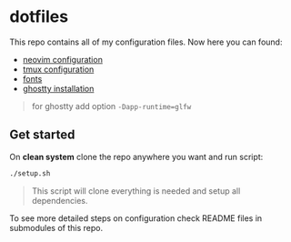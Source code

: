 # dotfiles

This repo contains all of my configuration files. Now here you can found:

* [neovim configuration](./nvim/README.md)
* [tmux configuration](./tmux/README.md)
* [fonts](./fonts)
* [ghostty installation](https://www.mikekasberg.com/blog/2024/12/26/ghostty-on-ubuntu.html)

> for ghostty add option `-Dapp-runtime=glfw`

## Get started

On **clean system** clone the repo anywhere you want and run script:

```sh
./setup.sh
```

> This script will clone everything is needed and setup all dependencies.

To see more detailed steps on configuration check README files in submodules of this repo.
